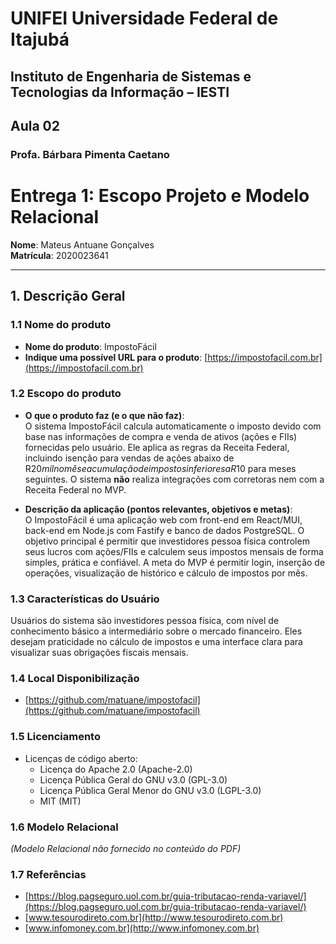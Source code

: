 # UNIFEI Universidade Federal de Itajubá
## Instituto de Engenharia de Sistemas e Tecnologias da Informação – IESTI

## Aula 02
### Profa. Bárbara Pimenta Caetano

# Entrega 1: Escopo Projeto e Modelo Relacional

**Nome**: Mateus Antuane Gonçalves  
**Matrícula**: 2020023641

---

## 1. Descrição Geral

### 1.1 Nome do produto

- **Nome do produto**: ImpostoFácil  
- **Indique uma possível URL para o produto**: [https://impostofacil.com.br](https://impostofacil.com.br)

### 1.2 Escopo do produto

- **O que o produto faz (e o que não faz)**:  
  O sistema ImpostoFácil calcula automaticamente o imposto devido com base nas informações de compra e venda de ativos (ações e FIIs) fornecidas pelo usuário. Ele aplica as regras da Receita Federal, incluindo isenção para vendas de ações abaixo de R$20 mil no mês e acumulação de impostos inferiores a R$10 para meses seguintes. O sistema **não** realiza integrações com corretoras nem com a Receita Federal no MVP.

- **Descrição da aplicação (pontos relevantes, objetivos e metas)**:  
  O ImpostoFácil é uma aplicação web com front-end em React/MUI, back-end em Node.js com Fastify e banco de dados PostgreSQL. O objetivo principal é permitir que investidores pessoa física controlem seus lucros com ações/FIIs e calculem seus impostos mensais de forma simples, prática e confiável. A meta do MVP é permitir login, inserção de operações, visualização de histórico e cálculo de impostos por mês.

### 1.3 Características do Usuário

Usuários do sistema são investidores pessoa física, com nível de conhecimento básico a intermediário sobre o mercado financeiro. Eles desejam praticidade no cálculo de impostos e uma interface clara para visualizar suas obrigações fiscais mensais.

### 1.4 Local Disponibilização

- [https://github.com/matuane/impostofacil](https://github.com/matuane/impostofacil)

### 1.5 Licenciamento

- Licenças de código aberto:
  - Licença do Apache 2.0 (Apache-2.0)
  - Licença Pública Geral do GNU v3.0 (GPL-3.0)
  - Licença Pública Geral Menor do GNU v3.0 (LGPL-3.0)
  - MIT (MIT)

### 1.6 Modelo Relacional

*(Modelo Relacional não fornecido no conteúdo do PDF)*

### 1.7 Referências

- [https://blog.pagseguro.uol.com.br/guia-tributacao-renda-variavel/](https://blog.pagseguro.uol.com.br/guia-tributacao-renda-variavel/)
- [www.tesourodireto.com.br](http://www.tesourodireto.com.br)
- [www.infomoney.com.br](http://www.infomoney.com.br)

